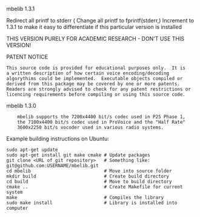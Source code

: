 mbelib 1.3.1

Redirect all printf to stderr (	Change all printf to fprintf(stderr,)
Increment to 1.3.1 to make it easy to differentiate if this particular version is installed

THIS VERSION PURELY FOR ACADEMIC RESEARCH - DON'T USE THIS VERSION!

PATENT NOTICE

    This source code is provided for educational purposes only.  It is
    a written description of how certain voice encoding/decoding
    algorythims could be implemented.  Executable objects compiled or
    derived from this package may be covered by one or more patents.
    Readers are strongly advised to check for any patent restrictions or
    licencing requirements before compiling or using this source code.

mbelib 1.3.0

        mbelib supports the 7200x4400 bit/s codec used in P25 Phase 1,
        the 7100x4400 bit/s codec used in ProVoice and the "Half Rate"
        3600x2250 bit/s vocoder used in various radio systems.

Example building instructions on Ubuntu:

    sudo apt-get update
    sudo apt-get install git make cmake # Update packages
    git clone <URL of git repository>   # Something like: git@github.com:USERNAME/mbelib.git
    cd mbelib                           # Move into source folder
    mkdir build                         # Create build directory
    cd build                            # Move to build directory
    cmake ..                            # Create Makefile for current system
    make                                # Compiles the library
    sudo make install                   # Library is installed into computer
